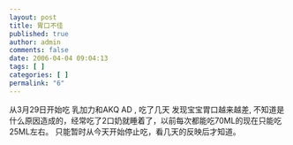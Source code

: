 ```yaml
---
layout: post
title: 胃口不佳
published: true
author: admin
comments: false
date: 2006-04-04 09:04:13
tags: [ ]
categories: [ ]
permalink: "6"
---
```

从3月29日开始吃 乳加力和AKQ AD , 吃了几天 发现宝宝胃口越来越差, 不知道是什么原因造成的，经常吃了2口奶就睡着了，以前每次都能吃70ML的现在只能吃25ML左右。 只能暂时从今天开始停止吃，看几天的反映后才知道。